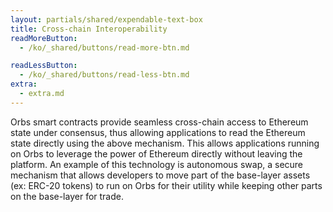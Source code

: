 ```yaml
---
layout: partials/shared/expendable-text-box
title: Cross-chain Interoperability
readMoreButton:
  - /ko/_shared/buttons/read-more-btn.md

readLessButton:
  - /ko/_shared/buttons/read-less-btn.md
extra:
  - extra.md
---
```


Orbs smart contracts provide seamless cross-chain access to Ethereum state under consensus, thus allowing applications to read the Ethereum state directly using the above mechanism. This allows applications running on Orbs to leverage the power of Ethereum directly without leaving the platform. An example of this technology is autonomous swap, a secure mechanism that allows developers to move part of the base-layer assets (ex: ERC-20 tokens) to run on Orbs for their utility while keeping other parts on the base-layer for trade.
